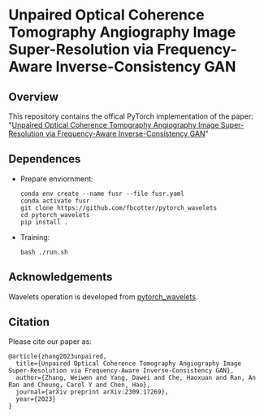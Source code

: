 # Unpaired Optical Coherence Tomography Angiography Image Super-Resolution via Frequency-Aware Inverse-Consistency GAN

## Overview


This repository contains the offical PyTorch implementation of the paper: "[Unpaired Optical Coherence Tomography Angiography Image Super-Resolution via Frequency-Aware Inverse-Consistency GAN](https://arxiv.org/pdf/2309.17269.pdf)"


## Dependences
- Prepare enviornment:
  ```shell script
  conda env create --name fusr --file fusr.yaml
  conda activate fusr
  git clone https://github.com/fbcotter/pytorch_wavelets
  cd pytorch_wavelets
  pip install .
  ```
  
- Training:
  ```shell script
  bash ./run.sh
  ``` 

## Acknowledgements
Wavelets operation is developed from [pytorch_wavelets](https://github.com/fbcotter/pytorch_wavelets).


## Citation
Please cite our paper as:
```
@article{zhang2023unpaired,
  title={Unpaired Optical Coherence Tomography Angiography Image Super-Resolution via Frequency-Aware Inverse-Consistency GAN},
  author={Zhang, Weiwen and Yang, Dawei and Che, Haoxuan and Ran, An Ran and Cheung, Carol Y and Chen, Hao},
  journal={arXiv preprint arXiv:2309.17269},
  year={2023}
}
```
